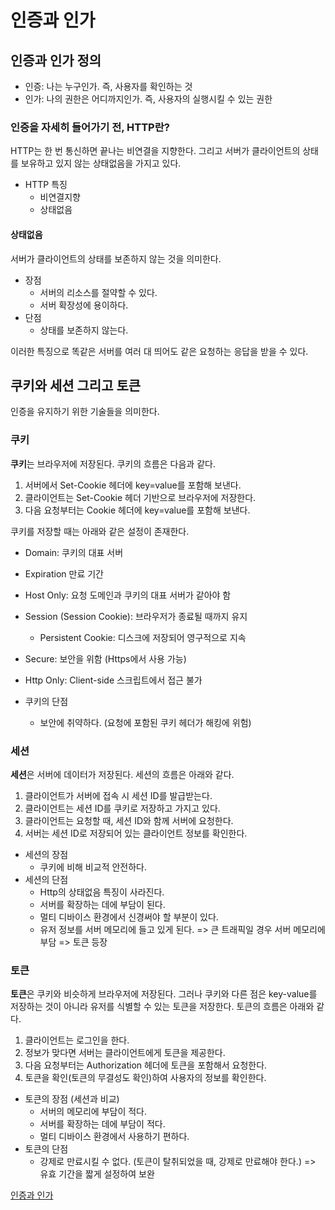 # 인증과 인가

## 인증과 인가 정의
* 인증: 나는 누구인가. 즉, 사용자를 확인하는 것
* 인가: 나의 권한은 어디까지인가. 즉, 사용자의 실행시킬 수 있는 권한

### 인증을 자세히 들어가기 전, HTTP란?
HTTP는 한 번 통신하면 끝나는 비연결을 지향한다. 그리고 서버가 클라이언트의 상태를 보유하고 있지 않는 상태없음을 가지고 있다.   

* HTTP 특징
    * 비연결지향
    * 상태없음   

#### 상태없음
서버가 클라이언트의 상태를 보존하지 않는 것을 의미한다.   

* 장점
    * 서버의 리소스를 절약할 수 있다.
    * 서버 확장성에 용이하다.
* 단점
    * 상태를 보존하지 않는다.   

이러한 특징으로 똑같은 서버를 여러 대 띄어도 같은 요청하는 응답을 받을 수 있다.   

## 쿠키와 세션 그리고 토큰
인증을 유지하기 위한 기술들을 의미한다.

### 쿠키
<b>쿠키</b>는 브라우저에 저장된다. 쿠키의 흐름은 다음과 같다.   

1. 서버에서 Set-Cookie 헤더에 key=value를 포함해 보낸다.   
2. 클라이언트는 Set-Cookie 헤더 기반으로 브라우저에 저장한다.   
3. 다음 요청부터는 Cookie 헤더에 key=value를 포함해 보낸다.   

쿠키를 저장할 때는 아래와 같은 설정이 존재한다.   
* Domain: 쿠키의 대표 서버
* Expiration 만료 기간
* Host Only: 요청 도메인과 쿠키의 대표 서버가 같아야 함
* Session (Session Cookie): 브라우저가 종료될 때까지 유지
    * Persistent Cookie: 디스크에 저장되어 영구적으로 지속
* Secure: 보안을 위함 (Https에서 사용 가능)
* Http Only: Client-side 스크립트에서 접근 불가   

* 쿠키의 단점
    * 보안에 취약하다. (요청에 포함된 쿠키 헤더가 해킹에 위험)

### 세션
<b>세션</b>은 서버에 데이터가 저장된다. 세션의 흐름은 아래와 같다.   

1. 클라이언트가 서버에 접속 시 세션 ID를 발급받는다.   
2. 클라이언트는 세션 ID를 쿠키로 저장하고 가지고 있다.   
3. 클라이언트는 요청할 때, 세션 ID와 함께 서버에 요청한다.   
4. 서버는 세션 ID로 저장되어 있는 클라이언트 정보를 확인한다.   

* 세션의 장점
    * 쿠키에 비해 비교적 안전하다.
* 세션의 단점
    * Http의 상태없음 특징이 사라진다.
    * 서버를 확장하는 데에 부담이 된다.
    * 멀티 디바이스 환경에서 신경써야 할 부분이 있다.
    * 유저 정보를 서버 메모리에 들고 있게 된다. => 큰 트래픽일 경우 서버 메모리에 부담 => 토큰 등장   

### 토큰
<b>토큰</b>은 쿠키와 비슷하게 브라우저에 저장된다. 그러나 쿠키와 다른 점은 key-value를 저장하는 것이 아니라 유저를 식별할 수 있는 토큰을 저장한다. 토큰의 흐름은 아래와 같다.   

1. 클라이언트는 로그인을 한다.   
2. 정보가 맞다면 서버는 클라이언트에게 토큰을 제공한다.   
3. 다음 요청부터는 Authorization 헤더에 토큰을 포함해서 요청한다.   
4. 토큰을 확인(토큰의 무결성도 확인)하여 사용자의 정보를 확인한다.   

* 토큰의 장점 (세션과 비교)
    * 서버의 메모리에 부담이 적다.
    * 서버를 확장하는 데에 부담이 적다.
    * 멀티 디바이스 환경에서 사용하기 편하다.
* 토큰의 단점
    * 강제로 만료시킬 수 없다. (토큰이 탈취되었을 때, 강제로 만료해야 한다.) => 유효 기간을 짧게 설정하여 보완

[인증과 인가](https://www.youtube.com/watch?v=TXWUNePimAc)